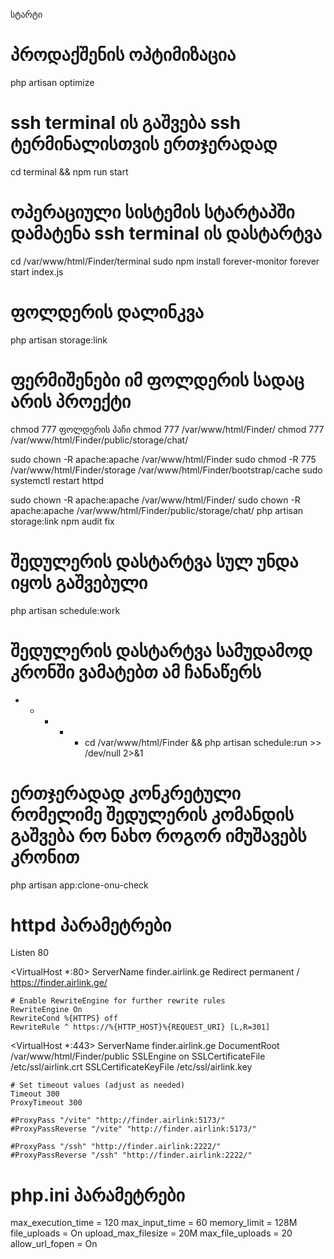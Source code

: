 სტარტი

# პროდაქშენის ოპტიმიზაცია
php artisan optimize

# ssh terminal ის  გაშვება ssh ტერმინალისთვის ერთჯერადად
cd terminal && npm run start

# ოპერაციული სისტემის სტარტაპში დამატენა ssh terminal ის დასტარტვა 
cd /var/www/html/Finder/terminal
sudo npm install forever-monitor
forever start index.js
 
# ფოლდერის დალინკვა 
php artisan storage:link

# ფერმიშენები იმ ფოლდერის სადაც არის პროექტი
chmod 777  ფოლდერის პაჩი 
chmod 777  /var/www/html/Finder/
chmod 777 /var/www/html/Finder/public/storage/chat/
 
sudo chown -R apache:apache /var/www/html/Finder
sudo chmod -R 775 /var/www/html/Finder/storage /var/www/html/Finder/bootstrap/cache
sudo systemctl restart httpd

 
sudo chown -R apache:apache /var/www/html/Finder/
sudo chown -R apache:apache /var/www/html/Finder/public/storage/chat/
php artisan storage:link
npm audit fix

# შედულერის დასტარტვა სულ უნდა იყოს გაშვებული 
php artisan schedule:work   

# შედულერის დასტარტვა სამუდამოდ კრონში ვამატებთ ამ ჩანაწერს
* * * * * cd /var/www/html/Finder && php artisan schedule:run >> /dev/null 2>&1

# ერთჯერადად კონკრეტული რომელიმე შედულერის კომანდის გაშვება რო ნახო როგორ იმუშავებს კრონით 
php artisan app:clone-onu-check


# httpd პარამეტრები 

Listen 80

<VirtualHost *:80>
    ServerName finder.airlink.ge
    Redirect permanent / https://finder.airlink.ge/

    # Enable RewriteEngine for further rewrite rules
    RewriteEngine On
    RewriteCond %{HTTPS} off
    RewriteRule ^ https://%{HTTP_HOST}%{REQUEST_URI} [L,R=301]

</VirtualHost>


<VirtualHost *:443>
    ServerName finder.airlink.ge
    DocumentRoot /var/www/html/Finder/public
    SSLEngine on
    SSLCertificateFile /etc/ssl/airlink.crt
    SSLCertificateKeyFile /etc/ssl/airlink.key
   
    # Set timeout values (adjust as needed)
    Timeout 300
    ProxyTimeout 300

    #ProxyPass "/vite" "http://finder.airlink:5173/"
    #ProxyPassReverse "/vite" "http://finder.airlink:5173/"

    #ProxyPass "/ssh" "http://finder.airlink:2222/"
    #ProxyPassReverse "/ssh" "http://finder.airlink:2222/"
</VirtualHost>


# php.ini პარამეტრები 

max_execution_time = 120
max_input_time = 60
memory_limit = 128M
file_uploads = On
upload_max_filesize = 20M
max_file_uploads = 20
allow_url_fopen = On


 

  